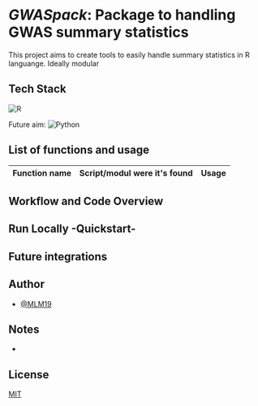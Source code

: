 # *GWASpack*: Package to handling GWAS summary statistics

This project aims to create tools to easily handle summary statistics in R languange. 
Ideally modular 

## Tech Stack
![R](https://img.shields.io/badge/r-%23276DC3.svg?style=for-the-badge&logo=r&logoColor=white)

Future aim: 
![Python](https://img.shields.io/badge/python-3670A0?style=for-the-badge&logo=python&logoColor=ffdd54) 

## List of functions and usage

| **Function name**          | **Script/modul were it's found** | **Usage** |
|------------------------|------------|-------------|

## Workflow and Code Overview

## Run Locally -Quickstart-

## Future integrations

## Author

- [@MLM19](https://www.github.com/MLM19)

## Notes
- 

## License

[MIT](https://choosealicense.com/licenses/mit/)